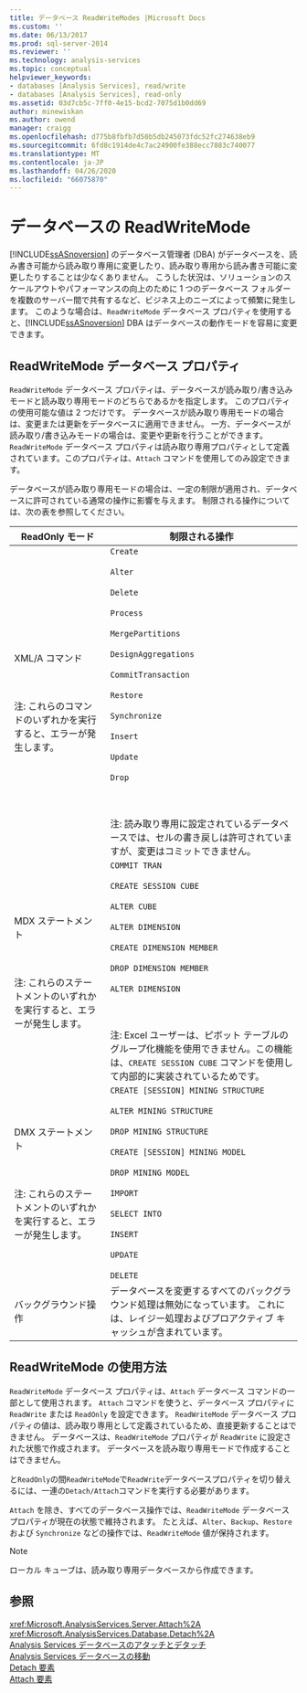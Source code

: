 ```yaml
---
title: データベース ReadWriteModes |Microsoft Docs
ms.custom: ''
ms.date: 06/13/2017
ms.prod: sql-server-2014
ms.reviewer: ''
ms.technology: analysis-services
ms.topic: conceptual
helpviewer_keywords:
- databases [Analysis Services], read/write
- databases [Analysis Services], read-only
ms.assetid: 03d7cb5c-7ff0-4e15-bcd2-7075d1b0dd69
author: minewiskan
ms.author: owend
manager: craigg
ms.openlocfilehash: d775b8fbfb7d50b5db245073fdc52fc274638eb9
ms.sourcegitcommit: 6fd8c1914de4c7ac24900fe388ecc7883c740077
ms.translationtype: MT
ms.contentlocale: ja-JP
ms.lasthandoff: 04/26/2020
ms.locfileid: "66075870"
---
```

# <a name="database-readwritemodes"></a>データベースの ReadWriteMode
  [!INCLUDE[ssASnoversion](../../includes/ssasnoversion-md.md)] のデータベース管理者 (DBA) がデータベースを、読み書き可能から読み取り専用に変更したり、読み取り専用から読み書き可能に変更したりすることは少なくありません。 こうした状況は、ソリューションのスケールアウトやパフォーマンスの向上のために 1 つのデータベース フォルダーを複数のサーバー間で共有するなど、ビジネス上のニーズによって頻繁に発生します。 このような場合は、`ReadWriteMode` データベース プロパティを使用すると、[!INCLUDE[ssASnoversion](../../includes/ssasnoversion-md.md)] DBA はデータベースの動作モードを容易に変更できます。  
  
## <a name="readwritemode-database-property"></a>ReadWriteMode データベース プロパティ  
 `ReadWriteMode` データベース プロパティは、データベースが読み取り/書き込みモードと読み取り専用モードのどちらであるかを指定します。 このプロパティの使用可能な値は 2 つだけです。 データベースが読み取り専用モードの場合は、変更または更新をデータベースに適用できません。 一方、データベースが読み取り/書き込みモードの場合は、変更や更新を行うことができます。 `ReadWriteMode` データベース プロパティは読み取り専用プロパティとして定義されています。このプロパティは、`Attach` コマンドを使用してのみ設定できます。  
  
 データベースが読み取り専用モードの場合は、一定の制限が適用され、データベースに許可されている通常の操作に影響を与えます。 制限される操作については、次の表を参照してください。  
  
|ReadOnly モード|制限される操作|  
|-------------------|---------------------------|  
|XML/A コマンド<br /><br /> <br /><br /> 注: これらのコマンドのいずれかを実行すると、エラーが発生します。|`Create`<br /><br /> `Alter`<br /><br /> `Delete`<br /><br /> `Process`<br /><br /> `MergePartitions`<br /><br /> `DesignAggregations`<br /><br /> `CommitTransaction`<br /><br /> `Restore`<br /><br /> `Synchronize`<br /><br /> `Insert`<br /><br /> `Update`<br /><br /> `Drop`<br /><br /> <br /><br /> 注: 読み取り専用に設定されているデータベースでは、セルの書き戻しは許可されていますが、変更はコミットできません。|  
|MDX ステートメント<br /><br /> <br /><br /> 注: これらのステートメントのいずれかを実行すると、エラーが発生します。|`COMMIT TRAN`<br /><br /> `CREATE SESSION CUBE`<br /><br /> `ALTER CUBE`<br /><br /> `ALTER DIMENSION`<br /><br /> `CREATE DIMENSION MEMBER`<br /><br /> `DROP DIMENSION MEMBER`<br /><br /> `ALTER DIMENSION`<br /><br /> <br /><br /> 注: Excel ユーザーは、ピボット テーブルのグループ化機能を使用できません。この機能は、`CREATE SESSION CUBE` コマンドを使用して内部的に実装されているためです。|  
|DMX ステートメント<br /><br /> <br /><br /> 注: これらのステートメントのいずれかを実行すると、エラーが発生します。|`CREATE [SESSION] MINING STRUCTURE`<br /><br /> `ALTER MINING STRUCTURE`<br /><br /> `DROP MINING STRUCTURE`<br /><br /> `CREATE [SESSION] MINING MODEL`<br /><br /> `DROP MINING MODEL`<br /><br /> `IMPORT`<br /><br /> `SELECT INTO`<br /><br /> `INSERT`<br /><br /> `UPDATE`<br /><br /> `DELETE`|  
|バックグラウンド操作|データベースを変更するすべてのバックグラウンド処理は無効になっています。 これには、レイジー処理およびプロアクティブ キャッシュが含まれています。|  
  
## <a name="readwritemode-usage"></a>ReadWriteMode の使用方法  
 `ReadWriteMode` データベース プロパティは、`Attach` データベース コマンドの一部として使用されます。 `Attach` コマンドを使うと、データベース プロパティに `ReadWrite` または `ReadOnly` を設定できます。 `ReadWriteMode` データベース プロパティの値は、読み取り専用として定義されているため、直接更新することはできません。 データベースは、`ReadWriteMode` プロパティが `ReadWrite` に設定された状態で作成されます。 データベースを読み取り専用モードで作成することはできません。  
  
 と`ReadOnly`の間`ReadWriteMode`で`ReadWrite`データベースプロパティを切り替えるには、一連の`Detach/Attach`コマンドを実行する必要があります。  
  
 `Attach` を除き、すべてのデータベース操作では、`ReadWriteMode` データベース プロパティが現在の状態で維持されます。 たとえば、`Alter`、`Backup`、`Restore` および `Synchronize` などの操作では、`ReadWriteMode` 値が保持されます。  
  
> [!NOTE]  
>  ローカル キューブは、読み取り専用データベースから作成できます。  
  
## <a name="see-also"></a>参照  
 <xref:Microsoft.AnalysisServices.Server.Attach%2A>   
 <xref:Microsoft.AnalysisServices.Database.Detach%2A>   
 [Analysis Services データベースのアタッチとデタッチ](attach-and-detach-analysis-services-databases.md)   
 [Analysis Services データベースの移動](move-an-analysis-services-database.md)   
 [Detach 要素](https://docs.microsoft.com/bi-reference/xmla/xml-elements-commands/detach-element)   
 [Attach 要素](https://docs.microsoft.com/bi-reference/xmla/xml-elements-commands/attach-element)  
  
  
